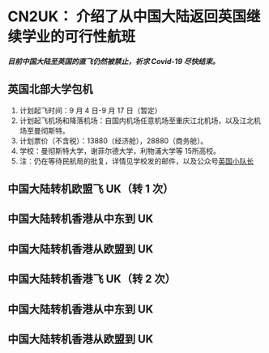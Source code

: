 # CN2UK： 介绍了从中国大陆返回英国继续学业的可行性航班

##### 目前中国大陆至英国的直飞仍然被禁止，祈求 Covid-19 尽快结束。

## 英国北部大学包机

1. 计划起飞时间：9 月 4 日-9 月 17 日（暂定）
2. 计划起飞机场和降落机场：自国内机场任意机场至重庆江北机场，以及江北机场至曼彻斯特。
3. 计划票价（不含税）：13880（经济舱），28880（商务舱）。
4. 学校：曼彻斯特大学，谢菲尔德大学，利物浦大学等 15所高校。
5. 注：仍在等待民航局的批复，详情见学校发的邮件，以及公众号[英国小队长](https://mp.weixin.qq.com/s/Fc72KaDV3bIgL4p9P3csPQ)

## 中国大陆转机欧盟飞 UK（转 1 次）

## 中国大陆转机香港从中东到 UK

## 中国大陆转机香港从欧盟到 UK

## 中国大陆转机香港飞 UK（转 2 次）

## 中国大陆转机香港从中东到 UK

## 中国大陆转机香港从欧盟到 UK
